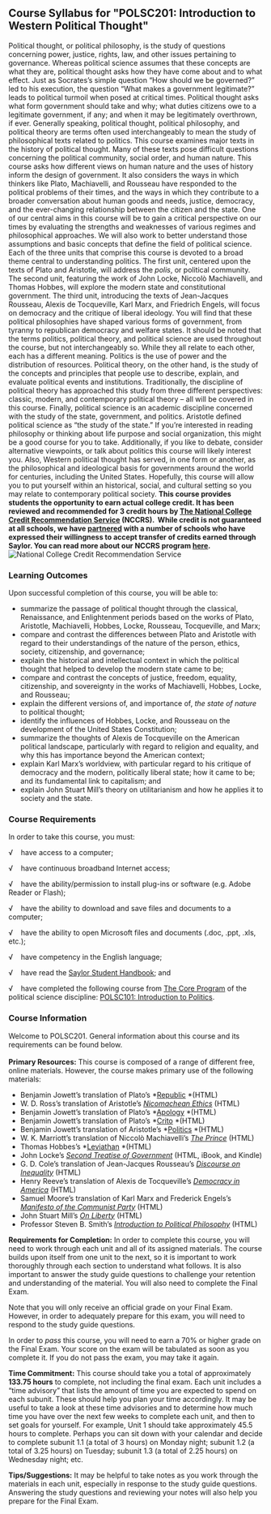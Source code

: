 Course Syllabus for "POLSC201: Introduction to Western Political Thought"
-------------------------------------------------------------------------

Political thought, or political philosophy, is the study of questions
concerning power, justice, rights, law, and other issues pertaining to
governance. Whereas political science assumes that these concepts are
what they are, political thought asks how they have come about and to
what effect. Just as Socrates’s simple question “How should we be
governed?” led to his execution, the question “What makes a government
legitimate?” leads to political turmoil when posed at critical times.
Political thought asks what form government should take and why; what
duties citizens owe to a legitimate government, if any; and when it may
be legitimately overthrown, if ever. Generally speaking, political
thought, political philosophy, and political theory are terms often used
interchangeably to mean the study of philosophical texts related to
politics. This course examines major texts in the history of political
thought. Many of these texts pose difficult questions concerning the
political community, social order, and human nature. This course asks
how different views on human nature and the uses of history inform the
design of government. It also considers the ways in which thinkers like
Plato, Machiavelli, and Rousseau have responded to the political
problems of their times, and the ways in which they contribute to a
broader conversation about human goods and needs, justice, democracy,
and the ever-changing relationship between the citizen and the state.
One of our central aims in this course will be to gain a critical
perspective on our times by evaluating the strengths and weaknesses of
various regimes and philosophical approaches. We will also work to
better understand those assumptions and basic concepts that define the
field of political science. Each of the three units that comprise this
course is devoted to a broad theme central to understanding politics.
The first unit, centered upon the texts of Plato and Aristotle, will
address the *polis*, or political community. The second unit, featuring
the work of John Locke, Niccolò Machiavelli, and Thomas Hobbes, will
explore the modern state and constitutional government. The third unit,
introducing the texts of Jean-Jacques Rousseau, Alexis de Tocqueville,
Karl Marx, and Friedrich Engels, will focus on democracy and the
critique of liberal ideology. You will find that these political
philosophies have shaped various forms of government, from tyranny to
republican democracy and welfare states. It should be noted that the
terms politics, political theory, and political science are used
throughout the course, but not interchangeably so. While they all relate
to each other, each has a different meaning. Politics is the use of
power and the distribution of resources. Political theory, on the other
hand, is the study of the concepts and principles that people use to
describe, explain, and evaluate political events and institutions.
Traditionally, the discipline of political theory has approached this
study from three different perspectives: classic, modern, and
contemporary political theory – all will be covered in this course.
Finally, political science is an academic discipline concerned with the
study of the state, government, and politics. Aristotle defined
political science as “the study of the state.” If you’re interested in
reading philosophy or thinking about life purpose and social
organization, this might be a good course for you to take. Additionally,
if you like to debate, consider alternative viewpoints, or talk about
politics this course will likely interest you. Also, Western political
thought has served, in one form or another, as the philosophical and
ideological basis for governments around the world for centuries,
including the United States. Hopefully, this course will allow you to
put yourself within an historical, social, and cultural setting so you
may relate to contemporary political society. **This course provides
students the opportunity to earn actual college credit. It has been
reviewed and recommended for 3 credit hours by [The National College
Credit Recommendation Service](http://www.nationalccrs.org/) (NCCRS).
 While credit is not guaranteed at all schools, we have
[partnered](http://www.saylor.org/partner-schools/) with a number of
schools who have expressed their willingness to accept transfer of
credits earned through Saylor. You can read more about our NCCRS program
[here](http://www.saylor.org/student-credit-pathways/nccrs/).**
![National College Credit Recommendation
Service](http://www.saylor.org/site/wp-content/uploads/2012/12/NCCRS_Logo.png "National College Credit Recommendation Service")

### Learning Outcomes

Upon successful completion of this course, you will be able to:

-   summarize the passage of political thought through the classical,
    Renaissance, and Enlightenment periods based on the works of Plato,
    Aristotle, Machiavelli, Hobbes, Locke, Rousseau, Tocqueville, and
    Marx;
-   compare and contrast the differences between Plato and Aristotle
    with regard to their understandings of the nature of the person,
    ethics, society, citizenship, and governance;
-   explain the historical and intellectual context in which the
    political thought that helped to develop the modern state came to
    be;
-   compare and contrast the concepts of justice, freedom, equality,
    citizenship, and sovereignty in the works of Machiavelli, Hobbes,
    Locke, and Rousseau;
-   explain the different versions of, and importance of, *the state of
    nature* to political thought;
-   identify the influences of Hobbes, Locke, and Rousseau on the
    development of the United States Constitution;
-   summarize the thoughts of Alexis de Tocqueville on the American
    political landscape, particularly with regard to religion and
    equality, and why this has importance beyond the American context;
-   explain Karl Marx’s worldview, with particular regard to his
    critique of democracy and the modern, politically liberal state; how
    it came to be; and its fundamental link to capitalism; and
-   explain John Stuart Mill’s theory on utilitarianism and how he
    applies it to society and the state.

### Course Requirements

In order to take this course, you must:  
  
 √    have access to a computer;  
  
 √    have continuous broadband Internet access;  
  
 √    have the ability/permission to install plug-ins or software (e.g.
Adobe Reader or Flash);  
  
 √    have the ability to download and save files and documents to a
computer;  
  
 √    have the ability to open Microsoft files and documents (.doc,
.ppt, .xls, etc.);  
  
 √    have competency in the English language;  
  
 √    have read the [Saylor Student
Handbook](http://www.saylor.org/site/wp-content/uploads/2012/05/Saylor-StudentHandbook.pdf);
and  
  
 √    have completed the following course from [The Core
Program](http://www.saylor.org/majors/political-science/) of the
political science discipline: [POLSC101: Introduction to
Politics](http://www.saylor.org/courses/polsc101/).

### Course Information

Welcome to POLSC201. General information about this course and its
requirements can be found below.  
    
 **Primary Resources:** This course is composed of a range of different
free, online materials. However, the course makes primary use of the
following materials:

-   Benjamin Jowett’s translation of Plato’s
    *[Republic](http://classics.mit.edu/Plato/republic.html) *(HTML)
-   W. D. Ross’s translation of Aristotle’s *[Nicomachean
    Ethics](http://classics.mit.edu/Aristotle/nicomachaen.3.iii.html)* (HTML)
-   Benjamin Jowett’s translation of Plato’s
    *[Apology](http://classics.mit.edu/Plato/apology.html) *(HTML)
-   Benjamin Jowett’s translation of Plato’s
    *[Crito](http://classics.mit.edu/Plato/crito.html) *(HTML)
-   Benjamin Jowett’s translation of Aristotle’s
    *[Politics](http://classics.mit.edu/Aristotle/politics.html) *(HTML)
-   W. K. Marriott’s translation of Niccolò Machiavelli’s *[The
    Prince](http://www.constitution.org/mac/prince00.htm)* (HTML)
-   Thomas Hobbes’s
    *[Leviathan](http://ebooks.adelaide.edu.au/h/hobbes/thomas/h68l/) *(HTML)
-   John Locke’s *[Second Treatise of
    Government](http://www.gutenberg.org/ebooks/7370)* (HTML, iBook, and
    Kindle)
-   G. D. Cole’s translation of Jean-Jacques Rousseau’s *[Discourse on
    Inequality](http://www.constitution.org/jjr/ineq.htm)* (HTML)
-   Henry Reeve’s translation of Alexis de Tocqueville’s *[Democracy in
    America](http://xroads.virginia.edu/~HYPER/DETOC/toc_indx.html)* (HTML)
-   Samuel Moore’s translation of Karl Marx and Frederick Engels’s
    *[Manifesto of the Communist
    Party](http://www.anu.edu.au/polsci/marx/classics/manifesto.html)* (HTML)
-   John Stuart Mill’s *[On
    Liberty](http://www.gutenberg.org/ebooks/34901)* (HTML)
-   Professor Steven B. Smith’s *[Introduction to Political
    Philosophy](http://oyc.yale.edu/political-science/plsc-114)* (HTML)

**Requirements for Completion:** In order to complete this course, you
will need to work through each unit and all of its assigned materials.
The course builds upon itself from one unit to the next, so it is
important to work thoroughly through each section to understand what
follows. It is also important to answer the study guide questions to
challenge your retention and understanding of the material. You will
also need to complete the Final Exam.  
  
 Note that you will only receive an official grade on your Final Exam.
However, in order to adequately prepare for this exam, you will need to
respond to the study guide questions.  
  
 In order to *pass* this course, you will need to earn a 70% or higher
grade on the Final Exam. Your score on the exam will be tabulated as
soon as you complete it. If you do not pass the exam, you may take it
again.  
  
 **Time Commitment:** This course should take you a total of
approximately **133.75 hours** to complete, not including the final
exam. Each unit includes a “time advisory” that lists the amount of time
you are expected to spend on each subunit. These should help you plan
your time accordingly. It may be useful to take a look at these time
advisories and to determine how much time you have over the next few
weeks to complete each unit, and then to set goals for yourself. For
example, Unit 1 should take approximately 45.5 hours to complete.
Perhaps you can sit down with your calendar and decide to complete
subunit 1.1 (a total of 3 hours) on Monday night; subunit 1.2 (a total
of 3.25 hours) on Tuesday; subunit 1.3 (a total of 2.25 hours) on
Wednesday night; etc.  
  
 **Tips/Suggestions:** It may be helpful to take notes as you work
through the materials in each unit, especially in response to the study
guide questions. Answering the study questions and reviewing your notes
will also help you prepare for the Final Exam.
